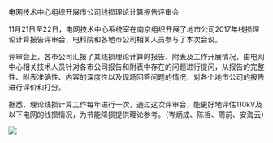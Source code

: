 电网技术中心组织开展市公司线损理论计算报告评审会

11月21日至22日，电网技术中心系统室在南京组织开展了地市公司2017年线损理论计算报告评审会，电科院和各地市公司相关人员参与了本次会议。

评审会上，各市公司汇报了其线损理论计算的报告、附表及工作开展情况，由电网中心相关技术人员针对各市公司报告和附表中存在的问题进行提问，从报告的完整性、附表准确性、内容的深度性以及现场回答问题的情况，对各个地市公司的报告进行评价和打分。

据悉，理论线损计算工作每年进行一次，通过这次评审会，能更好地评估110kV及以下电网的线损情况，为节能降损提供理论参考。（岑炳成、陈哲、周前、安海云）

![](media/498fea0933cf712956887cacac2283b3.jpg)
